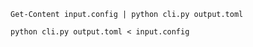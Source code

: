 

```
Get-Content input.config | python cli.py output.toml
```

```
python cli.py output.toml < input.config
```